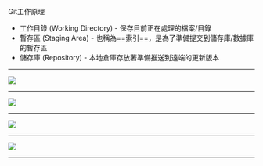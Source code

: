 Git工作原理
- 工作目錄 (Working Directory) - 保存目前正在處理的檔案/目錄
- 暫存區 (Staging Area) - 也稱為==索引==，是為了準備提交到儲存庫/數據庫的暫存區
- 儲存庫 (Repository) - 本地倉庫存放著準備推送到遠端的更新版本

---

![](https://w3c.hexschool.com/img/72316309_2739111376108490_535994150261096448_n1fkzgd.jpg)

---

![](https://static.coderbridge.com/img/techbridge/images/kdchang/cs101/git-workflow.png)

---

![](https://miro.medium.com/max/1400/0*RHr7xef9NozKrFD7.png)

---

![](https://camo.githubusercontent.com/39476425160e695a009ba5a4081faa0edf157ddd752cd87640f8be106d94971c/687474703a2f2f6d61726b6c6f6461746f2e6769746875622e696f2f76697375616c2d6769742d67756964652f62617369632d75736167652e737667)

---

